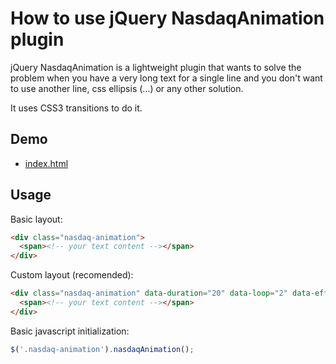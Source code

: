How to use jQuery NasdaqAnimation plugin
===============
jQuery NasdaqAnimation is a lightweight plugin that wants to solve the problem when you have a very long text for a single line and you don't want to use another line, css ellipsis (...) or any other solution. 

It uses CSS3 transitions to do it.

## Demo

* [index.html](http://www.madebyaleix.com/projects/nasdaq-animation/)

## Usage

Basic layout:

```html
<div class="nasdaq-animation">
  <span><!-- your text content --></span>
</div>
```

Custom layout (recomended):

```html
<div class="nasdaq-animation" data-duration="20" data-loop="2" data-effect="linear">
  <span><!-- your text content --></span>
</div>
```

Basic javascript initialization:

```javascript
$('.nasdaq-animation').nasdaqAnimation();
```